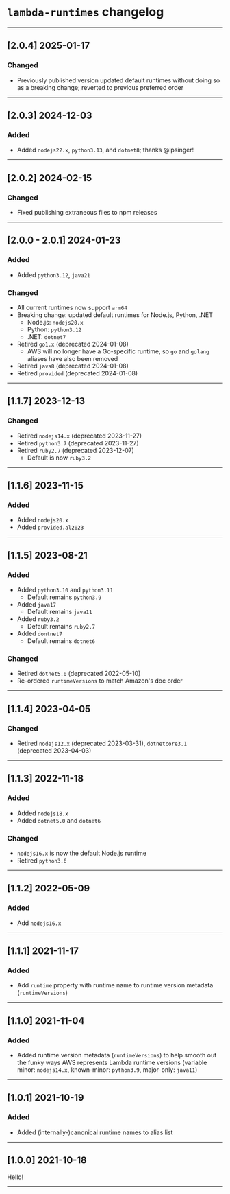 # `lambda-runtimes` changelog

---

## [2.0.4] 2025-01-17

### Changed

- Previously published version updated default runtimes without doing so as a breaking change; reverted to previous preferred order

---

## [2.0.3] 2024-12-03

### Added

- Added `nodejs22.x`, `python3.13`, and `dotnet8`; thanks @lpsinger!

---

## [2.0.2] 2024-02-15

### Changed

- Fixed publishing extraneous files to npm releases

---

## [2.0.0 - 2.0.1] 2024-01-23

### Added

- Added `python3.12`, `java21`


### Changed

- All current runtimes now support `arm64`
- Breaking change: updated default runtimes for Node.js, Python, .NET
  - Node.js: `nodejs20.x`
  - Python: `python3.12`
  - .NET: `dotnet7`
- Retired `go1.x` (deprecated 2024-01-08)
  - AWS will no longer have a Go-specific runtime, so `go` and `golang` aliases have also been removed
- Retired `java8` (deprecated 2024-01-08)
- Retired `provided` (deprecated 2024-01-08)

---

## [1.1.7] 2023-12-13

### Changed

- Retired `nodejs14.x` (deprecated 2023-11-27)
- Retired `python3.7` (deprecated 2023-11-27)
- Retired `ruby2.7` (deprecated 2023-12-07)
  - Default is now `ruby3.2`

---

## [1.1.6] 2023-11-15

### Added

- Added `nodejs20.x`
- Added `provided.al2023`

---

## [1.1.5] 2023-08-21

### Added

- Added `python3.10` and `python3.11`
  - Default remains `python3.9`
- Added `java17`
  - Default remains `java11`
- Added `ruby3.2`
  - Default remains `ruby2.7`
- Added `dontnet7`
  - Default remains `dotnet6`

### Changed

- Retired `dotnet5.0` (deprecated 2022-05-10)
- Re-ordered `runtimeVersions` to match Amazon's doc order

---

## [1.1.4] 2023-04-05

### Changed

- Retired `nodejs12.x` (deprecated 2023-03-31), `dotnetcore3.1` (deprecated 2023-04-03)

---

## [1.1.3] 2022-11-18

### Added

- Added `nodejs18.x`
- Added `dotnet5.0` and `dotnet6`


### Changed

- `nodejs16.x` is now the default Node.js runtime
- Retired `python3.6`

---

## [1.1.2] 2022-05-09

### Added

- Add `nodejs16.x`

---

## [1.1.1] 2021-11-17

### Added

- Add `runtime` property with runtime name to runtime version metadata (`runtimeVersions`)

---

## [1.1.0] 2021-11-04

### Added

- Added runtime version metadata (`runtimeVersions`) to help smooth out the funky ways AWS represents Lambda runtime versions (variable minor: `nodejs14.x`, known-minor: `python3.9`, major-only: `java11`)

---

## [1.0.1] 2021-10-19

### Added

- Added (internally-)canonical runtime names to alias list

---

## [1.0.0] 2021-10-18

Hello!

---
